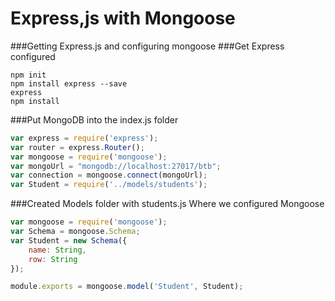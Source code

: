 # Express,js with Mongoose
###Getting Express.js and configuring mongoose
###Get Express configured
```
npm init
npm install express --save
express
npm install
```
###Put MongoDB into the index.js folder
```js
var express = require('express');
var router = express.Router();
var mongoose = require('mongoose');
var mongoUrl = "mongodb://localhost:27017/btb";
var connection = mongoose.connect(mongoUrl);
var Student = require('../models/students');
```
###Created Models folder with students.js Where we configured Mongoose
```js
var mongoose = require('mongoose');
var Schema = mongoose.Schema;
var Student = new Schema({
	name: String,
	row: String
});

module.exports = mongoose.model('Student', Student);
```
